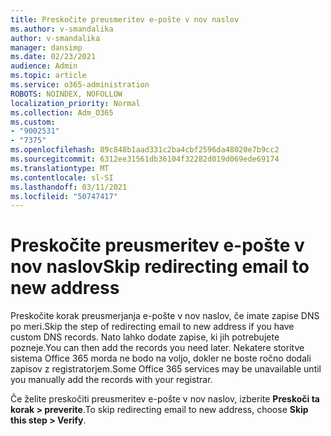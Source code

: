 ```yaml
---
title: Preskočite preusmeritev e-pošte v nov naslov
ms.author: v-smandalika
author: v-smandalika
manager: dansimp
ms.date: 02/23/2021
audience: Admin
ms.topic: article
ms.service: o365-administration
ROBOTS: NOINDEX, NOFOLLOW
localization_priority: Normal
ms.collection: Adm_O365
ms.custom:
- "9002531"
- "7375"
ms.openlocfilehash: 89c848b1aad331c2ba4cbf2596da48020e7b9cc2
ms.sourcegitcommit: 6312ee31561db36104f32282d019d069ede69174
ms.translationtype: MT
ms.contentlocale: sl-SI
ms.lasthandoff: 03/11/2021
ms.locfileid: "50747417"
---
```

# <a name="skip-redirecting-email-to-new-address"></a><span data-ttu-id="1b04a-102">Preskočite preusmeritev e-pošte v nov naslov</span><span class="sxs-lookup"><span data-stu-id="1b04a-102">Skip redirecting email to new address</span></span>

<span data-ttu-id="1b04a-103">Preskočite korak preusmerjanja e-pošte v nov naslov, če imate zapise DNS po meri.</span><span class="sxs-lookup"><span data-stu-id="1b04a-103">Skip the step of redirecting email to new address if you have custom DNS records.</span></span> <span data-ttu-id="1b04a-104">Nato lahko dodate zapise, ki jih potrebujete pozneje.</span><span class="sxs-lookup"><span data-stu-id="1b04a-104">You can then add the records you need later.</span></span> <span data-ttu-id="1b04a-105">Nekatere storitve sistema Office 365 morda ne bodo na voljo, dokler ne boste ročno dodali zapisov z registratorjem.</span><span class="sxs-lookup"><span data-stu-id="1b04a-105">Some Office 365 services may be unavailable until you manually add the records with your registrar.</span></span>

<span data-ttu-id="1b04a-106">Če želite preskočiti preusmeritev e-pošte v nov naslov, izberite **Preskoči ta korak > preverite**.</span><span class="sxs-lookup"><span data-stu-id="1b04a-106">To skip redirecting email to new address, choose **Skip this step > Verify**.</span></span>